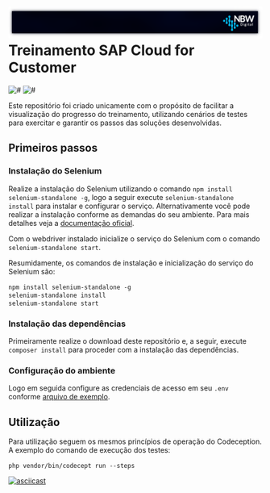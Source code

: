 # ![](assets/title.png) Treinamento SAP Cloud for Customer

![#](https://img.shields.io/badge/PHP-Codeception-111?style=flat-square&logo=Php)
![#](https://img.shields.io/badge/Selenium-Webdriver-111?style=flat-square&logo=selenium)

Este repositório foi criado unicamente com o propósito de facilitar a visualização do progresso do treinamento, utilizando cenários de testes para exercitar e garantir os passos das soluções desenvolvidas.

## Primeiros passos

### Instalação do Selenium

Realize a instalação do Selenium utilizando o comando `npm install selenium-standalone -g`, logo a seguir execute `selenium-standalone install` para instalar e configurar o serviço. Alternativamente você pode realizar a instalação conforme as demandas do seu ambiente. Para mais detalhes veja a [documentação oficial](https://www.selenium.dev/documentation/webdriver/).

Com o webdriver instalado inicialize o serviço do Selenium com o comando `selenium-standalone start`.

Resumidamente, os comandos de instalação e inicialização do serviço do Selenium são:
```
npm install selenium-standalone -g
selenium-standalone install
selenium-standalone start
```

### Instalação das dependências

Primeiramente realize o download deste repositório e, a seguir, execute `composer install` para proceder com a instalação das dependências.

### Configuração do ambiente

Logo em seguida configure as credenciais de acesso em seu `.env` conforme [arquivo de exemplo](.env.example).

## Utilização

Para utilização seguem os mesmos princípios de operação do Codeception. A exemplo do comando de execução dos testes:
```
php vendor/bin/codecept run --steps
```

[![asciicast](https://asciinema.org/a/1vMzM7YozrZBuYyBu2uP3DRoY.svg)](https://asciinema.org/a/1vMzM7YozrZBuYyBu2uP3DRoY)